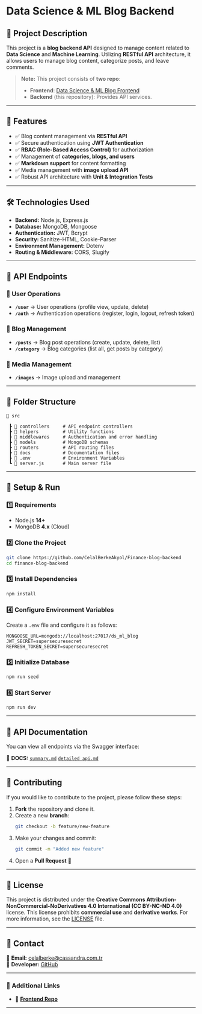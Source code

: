 # **Data Science & ML Blog Backend**

## **📌 Project Description**

This project is a **blog backend API** designed to manage content related to **Data Science** and **Machine Learning**. Utilizing **RESTful API** architecture, it allows users to manage blog content, categorize posts, and leave comments.

> **Note:** This project consists of **two repo**:
>
> - **Frontend**: [Data Science & ML Blog Frontend](https://github.com/CelalBerkeAkyol/Finance-blog-frontend)
> - **Backend** (this repository): Provides API services.

---

## **🚀 Features**

- ✅ Blog content management via **RESTful API**
- ✅ Secure authentication using **JWT Authentication**
- ✅ **RBAC (Role-Based Access Control)** for authorization
- ✅ Management of **categories, blogs, and users**
- ✅ **Markdown support** for content formatting
- ✅ Media management with **image upload API**
- ✅ Robust API architecture with **Unit & Integration Tests**

---

## **🛠 Technologies Used**

- **Backend:** Node.js, Express.js
- **Database:** MongoDB, Mongoose
- **Authentication:** JWT, Bcrypt
- **Security:** Sanitize-HTML, Cookie-Parser
- **Environment Management:** Dotenv
- **Routing & Middleware:** CORS, Slugify

---

## **📌 API Endpoints**

### **🔹 User Operations**

- **`/user`** → User operations (profile view, update, delete)
- **`/auth`** → Authentication operations (register, login, logout, refresh token)

### **🔹 Blog Management**

- **`/posts`** → Blog post operations (create, update, delete, list)
- **`/category`** → Blog categories (list all, get posts by category)

### **🔹 Media Management**

- **`/images`** → Image upload and management

---

## **📂 Folder Structure**

```
📂 src

 ┣ 📂 controllers     # API endpoint controllers
 ┣ 📂 helpers         # Utility functions
 ┣ 📂 middlewares     # Authentication and error handling
 ┣ 📂 models          # MongoDB schemas
 ┣ 📂 routers         # API routing files
 ┣ 📂 docs            # Documentation files
 ┣ 📜 .env            # Environment Variables
 ┗ 📜 server.js       # Main server file
```

---

## **🚀 Setup & Run**

### **1️⃣ Requirements**

- Node.js **14+**
- MongoDB **4.x** (Cloud)

### **2️⃣ Clone the Project**

```bash
git clone https://github.com/CelalBerkeAkyol/Finance-blog-backend
cd finance-blog-backend
```

### **3️⃣ Install Dependencies**

```bash
npm install
```

### **4️⃣ Configure Environment Variables**

Create a `.env` file and configure it as follows:

```
MONGOOSE_URL=mongodb://localhost:27017/ds_ml_blog
JWT_SECRET=supersecuresecret
REFRESH_TOKEN_SECRET=supersecuresecret
```

### **5️⃣ Initialize Database**

```bash
npm run seed
```

### **6️⃣ Start Server**

```bash
npm run dev
```

---

## **📌 API Documentation**

You can view all endpoints via the Swagger interface:

📌 **DOCS:** [`summary.md`](./docs/summary.md) [`detailed api.md`](./docs/detailed_api.md)

---

## **📌 Contributing**

If you would like to contribute to the project, please follow these steps:

1. **Fork** the repository and clone it.
2. Create a new **branch**:
   ```bash
   git checkout -b feature/new-feature
   ```
3. Make your changes and commit:
   ```bash
   git commit -m "Added new feature"
   ```
4. Open a **Pull Request** 🚀

---

## **📜 License**

This project is distributed under the **Creative Commons Attribution-NonCommercial-NoDerivatives 4.0 International (CC BY-NC-ND 4.0)** license. This license prohibits **commercial use** and **derivative works**. For more information, see the [LICENSE](LICENSE) file.

---

## **📩 Contact**

📧 **Email:** [celalberke@cassandra.com.tr](mailto:celalberke@cassandra.com.tr)  
🚀 **Developer:** [GitHub](https://github.com/CelalBerkeAkyol)

---

### **🔗 Additional Links**

- 📌 **[Frontend Repo](https://github.com/CelalBerkeAkyol/Finance-blog-frontend)**

---
